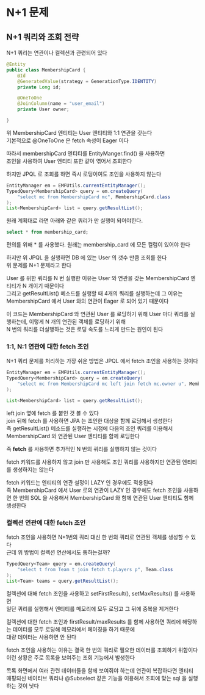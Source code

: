 # N+1 문제
## N+1 쿼리와 조회 전략
N+1 쿼리는 연관이나 컬렉션과 관련되어 있다 <br>
```java
@Entity
public class MembershipCard {
	@Id
	@GeneratedValue(strategy = GenerationType.IDENTITY)
	private Long id;

	@OneToOne
	@JoinColumn(name = "user_email")
	private User owner;

}
```

위 MembershipCard 엔티티는 User 엔티티와 1:1 연관을 갖는다 <br>
기본적으로 @OneToOne 은 fetch 속성이 Eager 이다 <br>

따라서 membershipCard 엔티티를 EntityManger.find() 을 사용하면 <br>
조인을 사용하여 User 엔티티 또한 같이 엮어서 조회한다 <br>

하지만 JPQL 로 조회를 하면 즉시 로딩이여도 조인을 사용하지 않는다 <br>
```java
EntityManager em = EMFUtils.currentEntityManager();
TypedQuery<MembershipCard> query = em.createQuery(
	"select mc from MembershipCard mc", MembershipCard.class
);
List<MembershipCard> list = query.getResultList();
```

원래 계획대로 라면 아래와 같은 쿼리가 만 실행이 되어야한다.
```sql
select * from membership_card;
```

편의를 위해 * 를 사용했다. 원래는 membership_card 에 모든 컬럼이 있어야 한다 <br>

하지만 위 JPQL 을 실행하면 DB 에 있는 User 의 갯수 만큼 조회를 한다 <br>
위 문제를 N+1 문제라고 한다 <br>

User 를 위한 쿼리를 N 번 실행한 이유는 User 와 연관을 갖는 MembershipCard 엔티티가 N 개이기 때문이다 <br>
그리고 getResultList() 메소드를 실행할 때 4개의 쿼리를 실행하는데 그 이유는 MembershipCard 에서 User 와의 연관이 Eager 로 되어 있기 때문이다 <br>

이 코드는 MembershipCard 와 연관된 User 를 로딩하기 위해 User 마다 쿼리를 실행하는데, 이렇게 N 개의 연관된 객체를 로딩하기 위해 <Br>
N 번의 쿼리를 더실행하는 것은 로딩 속도를 느리게 만드는 원인이 된다 <br>

### 1:1, N:1 연관에 대한 fetch 조인
N+1 쿼리 문제를 처리하는 가장 쉬운 방법은 JPQL 에서 fetch 조인을 사용하는 것이다
```java
EntityManager em = EMFUtils.currentEntityManager();
TypedQuery<MembershipCard> query = em.createQuery(
	"select mc from MembershipCard mc left join fetch mc.owner u", MembershipCard.class
);

List<MembershipCard> list = query.getResultList();
```

left join 옆에 fetch 를 붙인 것 볼 수 있다 <br>
join 뒤에 fetch 를 사용하면 JPA 는 조인한 대상을 함께 로딩해서 생성한다 <br>
즉 getResultList() 메소드를 실행하는 시점에 다음의 조인 쿼리를 이용해서 MembershipCard 와 연관된 User 엔티티를 함께 로딩한다 <br>

즉 **fetch** 를 사용하면 추가적인 N 번의 쿼리를 실행하지 않는 것이다 <br>

fetch 키워드를 사용하지 않고 join 만 사용해도 조인 쿼리를 사용하지만 연관된 엔티티를 생성하지는 않는다 <br>

fetch 키워드는 엔티티의 연관 설정이 LAZY 인 경우에도 적용된다 <br>
즉 MembershipCard 에서 User 로의 연관이 LAZY 인 경우에도 fetch 조인을 사용하면 한 번의 SQL 을 사용해서 MembershipCard 와 함께 연관된 User 엔티티도 함께 생성한다 <br>

### 컬렉션 연관에 대한 fetch 조인
fetch 조인을 사용하면 N+1번의 쿼리 대신 한 번의 쿼리로 연관된 객체를 생성할 수 있다 <br>
근데 위 방법이 컬렉션 연산에서도 통하는걸까? <br>

```java
TypedQuery<Team> query = em.createQuery(
	"select t from Team t join fetch t.players p", Team.class
);
List<Team> teams = query.getResultList();
```

컬렉션에 대해 fetch 조인을 사용하고 setFirstResult(), setMaxResults() 를 사용하면 <br>
일단 쿼리를 실행해서 엔티티를 메모리에 모두 로딩고 그 뒤에 중복을 제거한다<br>

컬렉션에 대한 fetch 조인과 firstResult/maxResults 를 함께 사용하면 쿼리에 해당하는 데이터를 모두 로딩해 메모리에서 페이징을 하기 때문에 <br>
대량 데이터는 사용하면 안 된다 <br>

fetch 조인을 사용하는 이유는 결국 한 번의 쿼리로 필요한 데이터를 조회하기 위함이다 <br>
이런 상황은 주로 목록을 보여주는 조회 기능에서 발생한다 <br>

목록 화면에서 여러 관련 데이터들을 함께 보여줘야 하는데 연관이 복잡하다면 엔티티 매핑되신 네이티브 쿼리나 @Subselect 같은 기능을 이용해서 조회에 맞는 sql 을 실행하는 것이 낫다 